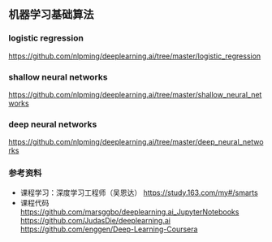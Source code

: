 ## 机器学习基础算法

### logistic regression
https://github.com/nlpming/deeplearning.ai/tree/master/logistic_regression

### shallow neural networks
https://github.com/nlpming/deeplearning.ai/tree/master/shallow_neural_networks

### deep neural networks
https://github.com/nlpming/deeplearning.ai/tree/master/deep_neural_networks




### 参考资料
- 课程学习：深度学习工程师（吴恩达）
https://study.163.com/my#/smarts
- 课程代码
https://github.com/marsggbo/deeplearning.ai_JupyterNotebooks
https://github.com/JudasDie/deeplearning.ai
https://github.com/enggen/Deep-Learning-Coursera
